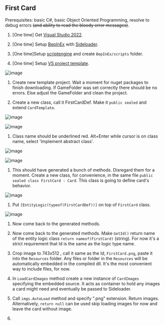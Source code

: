 ## First Card

Prerequisites: basic C#, basic Object Oriented Programming, resolve to debug errors ~~(and ability to read the bloody error messages)~~.

1. [One time] Get [Visual Studio 2022](https://visualstudio.microsoft.com/vs/community/).

1. [One time] Setup [BepInEx](https://github.com/Neoshrimp/LBoL-Entity-Sideloader/blob/master/Installation.md) with [Sideloader](https://github.com/Neoshrimp/LBoL-Entity-Sideloader/blob/master/src/LBoL-Entity-Sideloader/LBoL-Entity-Sideloader.dll).

1. [One time]Setup [scriptengine](https://github.com/Neoshrimp/BepInEx.Debug/blob/master/src/ScriptEngine/ScriptEngine.dll) and create `BepInEx/scripts` folder.

1. [One time] Setup [VS project template](https://github.com/Neoshrimp/LBoL-ModdingTools/tree/master/src/SideloaderTemplate).

![image](https://user-images.githubusercontent.com/89428565/236564583-ab780602-6dc5-4eab-86b1-a9e00c8be472.png)


1. Create new template project. Wait a moment for nuget packages to finish downloading. If GameFolder was set correctly there should be no errors. Else adjust the GameFolder and clean the project.

1. Create a new class, call it FirstCardDef. Make it `public sealed` and extend `CardTemplate`.

![image](https://user-images.githubusercontent.com/89428565/236564651-22de18a5-f1a7-498f-a586-f4b9404c29fd.png)

![image](https://user-images.githubusercontent.com/89428565/236564693-8aceffc3-7d76-4d1f-b5ca-897a05214707.png)



1. Class name should be underlined red. Alt+Enter while cursor is on class name, select 'Implement abstract class'.

![image](https://user-images.githubusercontent.com/89428565/236564727-928bc477-ff93-4f7f-be1e-005bca017630.png)

![image](https://user-images.githubusercontent.com/89428565/236564823-899c9ed1-729c-4302-93ae-cabe1fbc810f.png)



1. This should have generated a bunch of methods. Disregard them for a moment. Create a new class, for convenience, in the same file `public sealed class FirstCard : Card`. This class is going to define card's behavior.

![image](https://user-images.githubusercontent.com/89428565/236564867-650faa7f-a875-4300-ba7b-2ca92fa46962.png)


1. Put `[EntityLogic(typeof(FirstCardDef))]` on top of `FirstCard` class.

![image](https://user-images.githubusercontent.com/89428565/236564921-e8ff78d5-57c0-45d3-9034-e5833e5ecb46.png)

1. Now come back to the generated methods.
1. Now come back to the generated methods. Make `GetId()` return name of the entity logic class `return nameof(FirstCard)` (string). For now it's a strict requirement that Id is the same as the logic type name.

1. Crop image to 743x512 , call it same as the Id, `FirstCard.png`, paste it into the `Resources` folder. Any files or folder in the `Resources` will be automatically embedded in the compiled dll. It's the most convenient way to include files, for now.

1. In `LoadCardImages` method create a new instance of `CardImages` specifying the embedded source. It acts as container to hold any images a card might need and eventually be passed to Sideloader.

1. Call `imgs.AutoLoad` method and specify ".png" extension. Return images. Alternatively, `return null` can be used skip loading images for now and leave the card without image.

1. 


